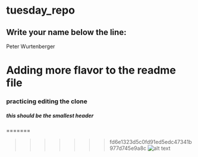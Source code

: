 # tuesday_repo

Write your name below the line:
--------------------------------------------------------

Peter Wurtenberger

# Adding more flavor to the readme file
### practicing editing the clone
##### this should be the smallest header
=======
>>>>>>> fd6e1323d5c0fd91ed5edc47341b977d745e9a8c
![![alt text](image.png)](https://www.hpshop.co.za/media/magefan_blog/5_Best_Coding_Programs_for_Aspiring_Programmers1650304687858345.jpg)

